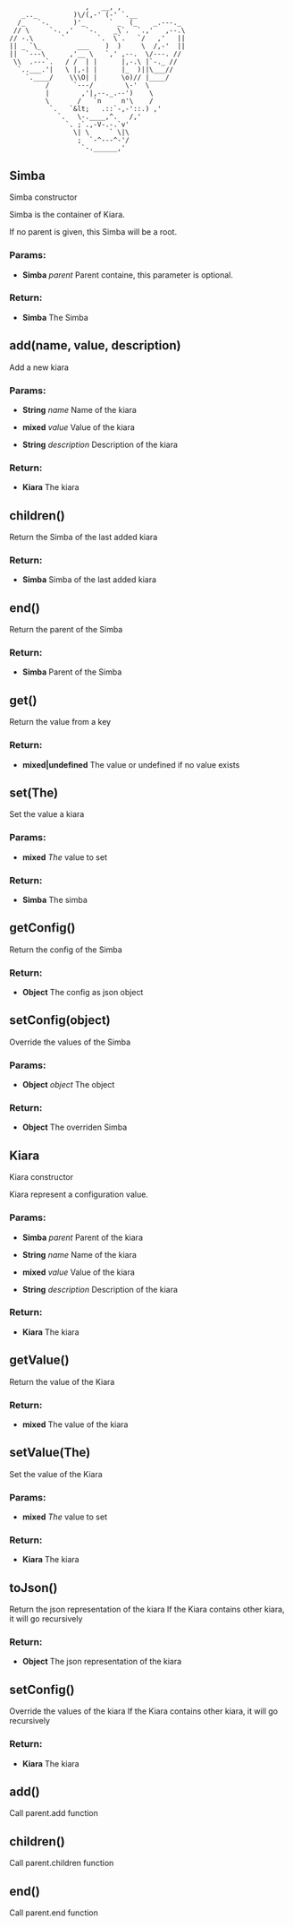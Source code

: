 

<!-- Start lib/simba.js -->



## 
```
                   ,   __, ,
   _.._         )\/(,-' (-' `.__
  /_   `-.      )'_      ` _  (_    _.---._
 // \     `-. ,'   `-.    _\`.  `.,'   ,--.\
// -.\       `        `.  \`.   `/   ,'   ||
|| _ `\_         ___    )  )     \  /,-'  ||
||  `---\      ,'__ \   `,' ,--.  \/---. //
 \\  .---`.   / /  | |      |,-.\ |`-._ //
  `..___.'|   \ |,-| |      |_  )||\___//
    `.____/    \\\O| |      \o)// |____/
         /      `---/        \-'  \
         |        ,'|,--._.--')    \
         \       /   `n     n'\    /
          `.   `&lt;   .::`-,-'::.) ,'
            `.   \-.____,^.   /,'
              `. ;`.,-V-.-.`v'
                \| \     ` \|\
                 ;  `-^---^-'/
                  `-.______,'
```








## Simba
Simba constructor

Simba is the container of Kiara.

If no parent is given, this Simba will be a root.




### Params: 

* **Simba** *parent* Parent containe, this parameter is optional. 




### Return:

* **Simba** The Simba






## add(name, value, description)
Add a new kiara





### Params: 

* **String** *name* Name of the kiara

* **mixed** *value* Value of the kiara

* **String** *description* Description of the kiara




### Return:

* **Kiara** The kiara






## children()
Return the Simba of the last added kiara







### Return:

* **Simba** Simba of the last added kiara






## end()
Return the parent of the Simba







### Return:

* **Simba** Parent of the Simba






## get()
Return the value from a key







### Return:

* **mixed|undefined** The value or undefined if no value exists






## set(The)
Set the value a kiara





### Params: 

* **mixed** *The* value to set




### Return:

* **Simba** The simba






## getConfig()
Return the config of the Simba







### Return:

* **Object** The config as json object






## setConfig(object)
Override the values of the Simba





### Params: 

* **Object** *object* The object




### Return:

* **Object** The overriden Simba





<!-- End lib/simba.js -->



<!-- Start lib/kiara.js -->



## Kiara
Kiara constructor

Kiara represent a configuration value.




### Params: 

* **Simba** *parent* Parent of the kiara

* **String** *name* Name of the kiara

* **mixed** *value* Value of the kiara

* **String** *description* Description of the kiara




### Return:

* **Kiara** The kiara






## getValue()
Return the value of the Kiara







### Return:

* **mixed** The value of the kiara






## setValue(The)
Set the value of the Kiara





### Params: 

* **mixed** *The* value to set




### Return:

* **Kiara** The kiara






## toJson()
Return the json representation of the kiara
If the Kiara contains other kiara, it will go recursively







### Return:

* **Object** The json representation of the kiara






## setConfig()
Override the values of the kiara
If the Kiara contains other kiara, it will go recursively







### Return:

* **Kiara** The kiara






## add()
Call parent.add function











## children()
Call parent.children function











## end()
Call parent.end function










<!-- End lib/kiara.js -->

